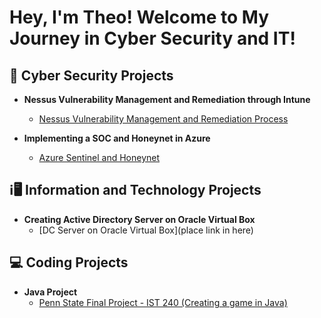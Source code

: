 <h1>Hey, I'm Theo! Welcome to My Journey in Cyber Security and IT! </a></h1>

<h2>🔐 Cyber Security Projects </h2>

- <b>Nessus Vulnerability Management and Remediation through Intune</b>
  - [Nessus Vulnerability Management and Remediation Process](https://github.com/Denwawa/NessusProject/tree/main)

- <b>Implementing a SOC and Honeynet in Azure</b>
  - [Azure Sentinel and Honeynet](https://github.com/Denwawa/AzureSentinel)
 
<h2>ℹ️🖥️ Information and Technology Projects </h2>

- <b>Creating Active Directory Server on Oracle Virtual Box</b>
  - [DC Server on Oracle Virtual Box](place link in here)

<h2>💻 Coding Projects </h2>

- <b>Java Project</b>
  - [Penn State Final Project - IST 240 (Creating a game in Java)](https://github.com/Denwawa/Group5-Final-Project)
